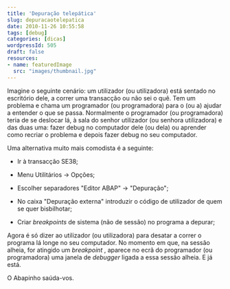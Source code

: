 ```yaml
---
title: 'Depuração telepática'
slug: depuracaotelepatica
date: 2010-11-26 10:55:58
tags: [debug]
categories: [dicas]
wordpressId: 505
draft: false
resources:
- name: featuredImage
  src: "images/thumbnail.jpg"
---
```

Imagine o seguinte cenário: um utilizador (ou utilizadora) está sentado no escritório dele, a correr uma transacção ou não sei o quê. Tem um problema e chama um programador (ou programadora) para o (ou a) ajudar a entender o que se passa. Normalmente o programador (ou programadora) teria de se deslocar lá, à sala do senhor utilizador (ou senhora utilizadora) e das duas uma: fazer debug no computador dele (ou dela) ou aprender como recriar o problema e depois fazer debug no seu computador.

Uma alternativa muito mais comodista é a seguinte:

  * Ir à transacção SE38;

  * Menu Utilitários -> Opções;

  * Escolher separadores "Editor ABAP" -> "Depuração";

  * No caixa "Depuração externa" introduzir o código de utilizador de quem se quer bisbilhotar;

  * Criar _breakpoints_ de sistema (não de sessão) no programa a depurar;

Agora é só dizer ao utilizador (ou utilizadora) para desatar a correr o programa lá longe no seu computador. No momento em que, na sessão alheia, for atingido um _breakpoint_ , aparece no ecrã do programador (ou programadora) uma janela de _debugger_ ligada a essa sessão alheia. E já está.

O Abapinho saúda-vos.
